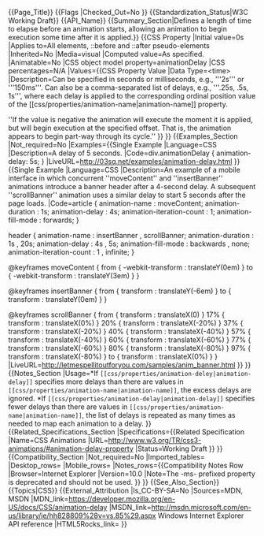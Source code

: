 {{Page_Title}}
{{Flags
|Checked_Out=No
}}
{{Standardization_Status|W3C Working Draft}}
{{API_Name}}
{{Summary_Section|Defines a length of time to elapse before an animation starts, allowing an animation to begin execution some time after it is applied.}}
{{CSS Property
|Initial value=0s
|Applies to=All elements, &#58;&#58;before and &#58;&#58;after pseudo-elements
|Inherited=No
|Media=visual
|Computed value=As specified.
|Animatable=No
|CSS object model property=animationDelay
|CSS percentages=N/A
|Values={{CSS Property Value
|Data Type=&#60;time&#62;
|Description=Can be specified in seconds or milliseconds, e.g., '''2s''' or '''150ms'''. Can also be a comma-separated list of delays, e.g., '''.25s, .5s, 1s''', where each delay is applied to the corresponding ordinal position value of the [[css/properties/animation-name|animation-name]] property.

''If the value is negative the animation will execute the moment it is applied, but will begin execution at the specified offset. That is, the animation appears to begin part-way through its cycle.''
}}
}}
{{Examples_Section
|Not_required=No
|Examples={{Single Example
|Language=CSS
|Description=A delay of 5 seconds.
|Code=div.animationDelay {
    animation-delay: 5s;
}
|LiveURL=http://03sq.net/examples/animation-delay.html
}}{{Single Example
|Language=CSS
|Description=An example of a mobile interface in which concurrent ''moveContent'' and ''insertBanner'' animations introduce a banner header after a 4-second delay. A subsequent ''scrollBanner'' animation uses a similar delay to start 5 seconds after the page loads.
|Code=article {
    animation-name : moveContent;
    animation-duration : 1s;
    animation-delay : 4s;
    animation-iteration-count : 1;
    animation-fill-mode : forwards;
}

header {
    animation-name : insertBanner , scrollBanner;
    animation-duration : 1s , 20s;
    animation-delay : 4s , 5s;
    animation-fill-mode : backwards , none;
    animation-iteration-count : 1 , infinite;
}


@keyframes moveContent {
    from { -webkit-transform : translateY(0em) }
    to   { -webkit-transform : translateY(3em) }
}

@keyframes insertBanner {
    from { transform : translateY(-6em) }
    to   { transform : translateY(0em) }
}

@keyframes scrollBanner {
    from { transform : translateX(0) }
    17%  { transform : translateX(0%) }
    20%  { transform : translateX(-20%) }
    37%  { transform : translateX(-20%) }
    40%  { transform : translateX(-40%) }
    57%  { transform : translateX(-40%) }
    60%  { transform : translateX(-60%) }
    77%  { transform : translateX(-60%) }
    80%  { transform : translateX(-80%) }
    97%  { transform : translateX(-80%) }
    to   { transform : translateX(0%) }
}
|LiveURL=http://letmespellitoutforyou.com/samples/anim_banner.html
}}
}}
{{Notes_Section
|Usage=*If <code>[[css/properties/animation-deley|animation-delay]]</code> specifies more delays than there are values in <code>[[css/properties/animation-name|animation-name]]</code>, the excess delays are ignored.
*If <code>[[css/properties/animation-delay|animation-delay]]</code> specifies fewer delays than there are values in <code>[[css/properties/animation-name|animation-name]]</code>, the list of delays is repeated as many times as needed to map each animation to a delay.
}}
{{Related_Specifications_Section
|Specifications={{Related Specification
|Name=CSS Animations
|URL=http://www.w3.org/TR/css3-animations/#animation-delay-property
|Status=Working Draft
}}
}}
{{Compatibility_Section
|Not_required=No
|Imported_tables=
|Desktop_rows=
|Mobile_rows=
|Notes_rows={{Compatibility Notes Row
|Browser=Internet Explorer
|Version=10.0
|Note=The -ms- prefixed property is deprecated and should not be used.
}}
}}
{{See_Also_Section}}
{{Topics|CSS}}
{{External_Attribution
|Is_CC-BY-SA=No
|Sources=MDN, MSDN
|MDN_link=https://developer.mozilla.org/en-US/docs/CSS/animation-delay
|MSDN_link=http://msdn.microsoft.com/en-us/library/ie/hh828809%28v=vs.85%29.aspx Windows Internet Explorer API reference
|HTML5Rocks_link=
}}